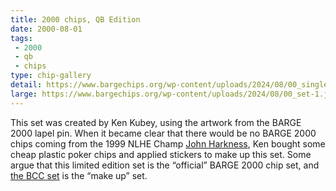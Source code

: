 ```yaml
---
title: 2000 chips, QB Edition
date: 2000-08-01
tags:
 - 2000
 - qb
 - chips
type: chip-gallery
detail: https://www.bargechips.org/wp-content/uploads/2024/08/00_single-1.jpg
large: https://www.bargechips.org/wp-content/uploads/2024/08/00_set-1.jpg
---
```


This set was created by Ken Kubey, using the artwork from the BARGE 2000 lapel
pin. When it became clear that there would be no BARGE 2000 chips coming from
the 1999 NLHE Champ [John Harkness](https://www.imdb.com/name/nm2190393/), Ken
bought some cheap plastic poker chips and applied stickers to make up this
set. Some argue that this limited edition set is the &#8220;official&#8221;
BARGE 2000 chip set, and [the BCC set](../2000-bcc) is the &#8220;make
up&#8221; set.
